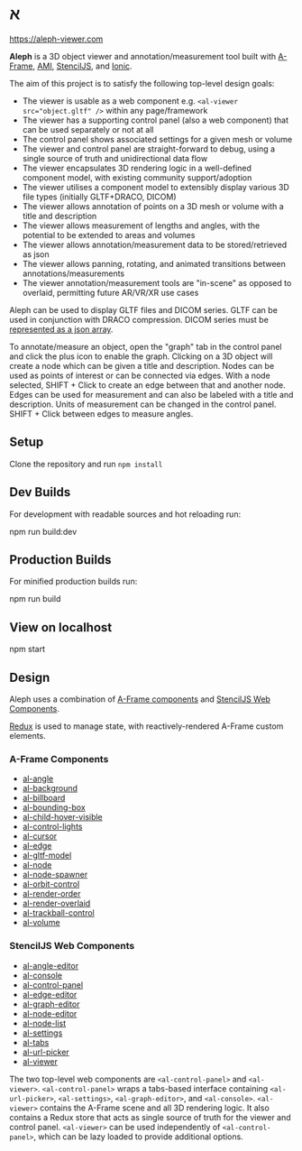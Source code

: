 <p align="center">
<h1 style="fontsize: 5rem">
א
</h1>
</p>

https://aleph-viewer.com

**Aleph** is a 3D object viewer and annotation/measurement tool built with [A-Frame](https://aframe.io), [AMI](https://github.com/FNNDSC/ami), [StencilJS](http://stenciljs.com), and [Ionic](https://ionicframework.com). 

The aim of this project is to satisfy the following top-level design goals:

- The viewer is usable as a web component e.g. `<al-viewer src="object.gltf" />` within any page/framework
- The viewer has a supporting control panel (also a web component) that can be used separately or not at all
- The control panel shows associated settings for a given mesh or volume
- The viewer and control panel are straight-forward to debug, using a single source of truth and unidirectional data flow
- The viewer encapsulates 3D rendering logic in a well-defined component model, with existing community support/adoption
- The viewer utilises a component model to extensibly display various 3D file types (initially GLTF+DRACO, DICOM)
- The viewer allows annotation of points on a 3D mesh or volume with a title and description
- The viewer allows measurement of lengths and angles, with the potential to be extended to areas and volumes
- The viewer allows annotation/measurement data to be stored/retrieved as json
- The viewer allows panning, rotating, and animated transitions between annotations/measurements
- The viewer annotation/measurement tools are "in-scene" as opposed to overlaid, permitting future AR/VR/XR use cases

Aleph can be used to display GLTF files and DICOM series. GLTF can be used in conjunction with DRACO compression. DICOM series must be [represented as a json array](https://www.morphosource.org/media/morphosource/dcm_sample/ptilocercus/dcm_multi_vf300_jpegQ95_16bit_allslices.json).

To annotate/measure an object, open the "graph" tab in the control panel and click the plus icon to enable the graph. Clicking on a 3D object will create a node which can be given a title and description. Nodes can be used as points of interest or can be connected via edges. With a node selected, SHIFT + Click to create an edge between that and another node. Edges can be used for measurement and can also be labeled with a title and description. Units of measurement can be changed in the control panel. SHIFT + Click between edges to measure angles.

## Setup

Clone the repository and run `npm install`

## Dev Builds

For development with readable sources and hot reloading run:

  npm run build:dev

## Production Builds

For minified production builds run:

  npm run build

## View on localhost

  npm start

## Design

Aleph uses a combination of [A-Frame components](https://aframe.io/docs/0.9.0/core/component.html) and [StencilJS Web Components](https://stenciljs.com/docs/component).

[Redux](https://redux.js.org) is used to manage state, with reactively-rendered A-Frame custom elements.

### A-Frame Components

  - [al-angle](/src/aframe/components/AlAngleComponent.ts)
  - [al-background](/src/aframe/components/AlBackgroundComponent.ts)
  - [al-billboard](/src/aframe/components/AlBillboardComponent.ts)
  - [al-bounding-box](/src/aframe/components/AlBoundingBoxComponent.ts)
  - [al-child-hover-visible](/src/aframe/components/AlChildHoverVisibleComponent.ts)
  - [al-control-lights](/src/aframe/components/AlControlLightsComponent.ts)
  - [al-cursor](/src/aframe/components/AlCursorComponent.ts)
  - [al-edge](/src/aframe/components/AlEdgeComponent.ts)
  - [al-gltf-model](/src/aframe/components/AlGltfModelComponent.ts)
  - [al-node](/src/aframe/components/AlNodeComponent.ts)
  - [al-node-spawner](/src/aframe/components/AlNodeSpawnerComponent.ts)
  - [al-orbit-control](/src/aframe/components/AlOrbitControlComponent.ts)
  - [al-render-order](/src/aframe/components/AlRenderOrderComponent.ts)
  - [al-render-overlaid](/src/aframe/components/AlRenderOverlaidComponent.ts)
  - [al-trackball-control](/src/aframe/components/AlTrackballControlComponent.ts)
  - [al-volume](/src/aframe/components/AlVolumeComponent.ts)

### StencilJS Web Components

  - [al-angle-editor](/src/components/al-angle-editor/readme.md)
  - [al-console](/src/components/al-console/readme.md)
  - [al-control-panel](/src/components/al-control-panel/readme.md)
  - [al-edge-editor](/src/components/al-edge-editor/readme.md)
  - [al-graph-editor](/src/components/al-graph-editor/readme.md)
  - [al-node-editor](/src/components/al-node-editor/readme.md)
  - [al-node-list](/src/components/al-node-list/readme.md)
  - [al-settings](/src/components/al-settings/readme.md)
  - [al-tabs](/src/components/al-tabs/readme.md)
  - [al-url-picker](/src/components/al-url-picker/readme.md)
  - [al-viewer](/src/components/al-viewer/readme.md)

The two top-level web components are `<al-control-panel>` and `<al-viewer>`. `<al-control-panel>` wraps a tabs-based interface containing `<al-url-picker>`, `<al-settings>`, `<al-graph-editor>`, and `<al-console>`. `<al-viewer>` contains the A-Frame scene and all 3D rendering logic. It also contains a Redux store that acts as single source of truth for the viewer and control panel. `<al-viewer>` can be used independently of `<al-control-panel>`, which can be lazy loaded to provide additional options. 